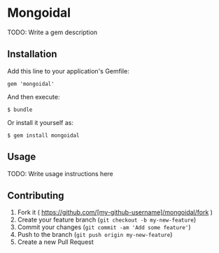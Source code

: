 # Mongoidal

TODO: Write a gem description

## Installation

Add this line to your application's Gemfile:

    gem 'mongoidal'

And then execute:

    $ bundle

Or install it yourself as:

    $ gem install mongoidal

## Usage

TODO: Write usage instructions here

## Contributing

1. Fork it ( https://github.com/[my-github-username]/mongoidal/fork )
2. Create your feature branch (`git checkout -b my-new-feature`)
3. Commit your changes (`git commit -am 'Add some feature'`)
4. Push to the branch (`git push origin my-new-feature`)
5. Create a new Pull Request
